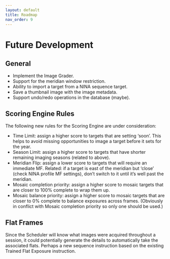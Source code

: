 ```yaml
---
layout: default
title: Roadmap
nav_order: 9
---
```


# Future Development

## General
* Implement the Image Grader.
* Support for the meridian window restriction.
* Ability to import a target from a NINA sequence target.
* Save a thumbnail image with the image metadata.
* Support undo/redo operations in the database (maybe).

## Scoring Engine Rules
The following new rules for the Scoring Engine are under consideration:
* Time Limit: assign a higher score to targets that are setting ‘soon’. This helps to avoid missing opportunities to image a target before it sets for the year.
* Season Limit: assign a higher score to targets that have shorter remaining imaging seasons (related to above).
* Meridian Flip: assign a lower score to targets that will require an immediate MF. Related: if a target is east of the meridian but ‘close’ (check NINA profile MF settings), don’t switch to it until it’s well past the meridian. 
* Mosaic completion priority: assign a higher score to mosaic targets that are closer to 100% complete to wrap them up. 
* Mosaic balance priority: assign a higher score to mosaic targets that are closer to 0% complete to balance exposures across frames. (Obviously in conflict with Mosaic completion priority so only one should be used.)

## Flat Frames

Since the Scheduler will know what images were acquired throughout a session, it could potentially generate the details to automatically take the associated flats.  Perhaps a new sequence instruction based on the existing Trained Flat Exposure instruction.
